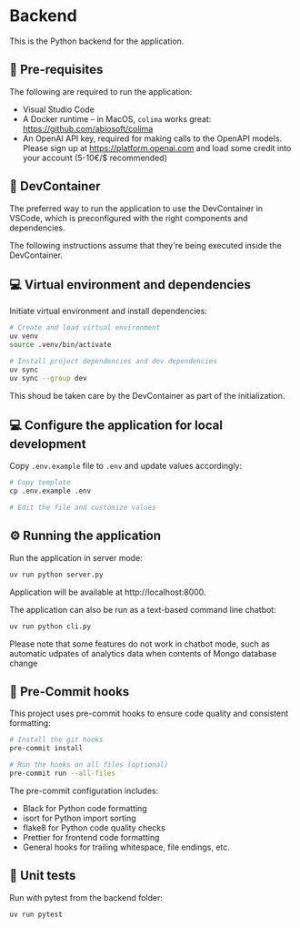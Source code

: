 # Backend

This is the Python backend for the application.

## 🧰 Pre-requisites

The following are required to run the application:

- Visual Studio Code
- A Docker runtime – in MacOS, `colima` works great: https://github.com/abiosoft/colima
- An OpenAI API key, required for making calls to the OpenAPI models. Please sign up at https://platform.openai.com and load some credit into your account (5-10€/$ recommended)

## 🧱 DevContainer

The preferred way to run the application to use the DevContainer in VSCode, which is preconfigured with the right components and dependencies.

The following instructions assume that they're being executed inside the DevContainer.

## 💻 Virtual environment and dependencies

Initiate virtual environment and install dependencies:

```bash
# Create and load virtual environment
uv venv
source .venv/bin/activate

# Install project dependencies and dev dependencies
uv sync
uv sync --group dev
```

This shoud be taken care by the DevContainer as part of the initialization.

## 💻 Configure the application for local development

Copy `.env.example` file to `.env` and update values accordingly:

```bash
# Copy template
cp .env.example .env

# Edit the file and customize values
```

## ⚙️ Running the application

Run the application in server mode:

```bash
uv run python server.py
```

Application will be available at http://localhost:8000.

The application can also be run as a text-based command line chatbot:

```bash
uv run python cli.py
```

Please note that some features do not work in chatbot mode, such as automatic udpates of analytics data when contents of Mongo database change

## 🔎 Pre-Commit hooks

This project uses pre-commit hooks to ensure code quality and consistent formatting:

```bash
# Install the git hooks
pre-commit install

# Run the hooks on all files (optional)
pre-commit run --all-files
```

The pre-commit configuration includes:

- Black for Python code formatting
- isort for Python import sorting
- flake8 for Python code quality checks
- Prettier for frontend code formatting
- General hooks for trailing whitespace, file endings, etc.

## 🔎 Unit tests

Run with pytest from the backend folder:

```
uv run pytest
```
